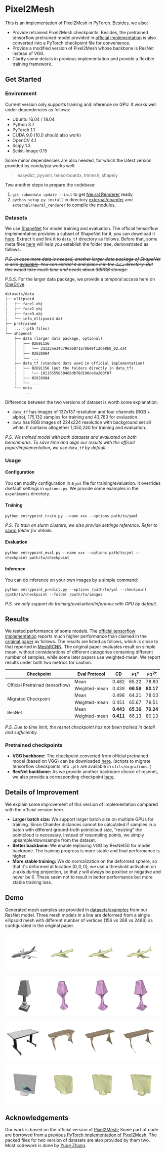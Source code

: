 # Pixel2Mesh

This is an implementation of Pixel2Mesh in PyTorch. Besides, we also:

- Provide retrained Pixel2Mesh checkpoints. Besides, the pretrained tensorflow pretrained model provided in [official implementation](https://github.com/nywang16/Pixel2Mesh) is also converted into a PyTorch checkpoint file for convenience.
- Provide a modified version of Pixel2Mesh whose backbone is ResNet instead of VGG.
- Clarify some details in previous implementation and provide a flexible training framework.

## Get Started

### Environment

Current version only supports training and inference on GPU. It works well under dependencies as follows:

- Ubuntu 16.04 / 18.04
- Python 3.7
- PyTorch 1.1
- CUDA 9.0 (10.0 should also work)
- OpenCV 4.1
- Scipy 1.3
- Scikit-Image 0.15

Some minor dependencies are also needed, for which the latest version provided by conda/pip works well:

> easydict, pyyaml, tensorboardx, trimesh, shapely

Two another steps to prepare the codebase:

1. `git submodule update --init` to get [Neural Renderer](https://github.com/daniilidis-group/neural_renderer) ready.
2. `python setup.py install` in directory [external/chamfer](external/chamfer) and `external/neural_renderer` to compile the modules.

### Datasets

We use [ShapeNet](https://www.shapenet.org/) for model training and evaluation. The official tensorflow implementation provides a subset of ShapeNet for it, you can download it [here](https://drive.google.com/drive/folders/131dH36qXCabym1JjSmEpSQZg4dmZVQid). Extract it and link it to `data_tf` directory as follows. Before that, some meta files [here](https://drive.google.com/file/d/16d9druvCpsjKWsxHmsTD5HSOWiCWtDzo/view?usp=sharing) will help you establish the folder tree, demonstrated as follows.

~~*P.S. In case more data is needed, another larger data package of ShapeNet is also [available](https://drive.google.com/file/d/1Z8gt4HdPujBNFABYrthhau9VZW10WWYe/view). You can extract it and place it in the `data` directory. But this would take much time and needs about 300GB storage.*~~

P.S.S. For the larger data package, we provide a temporal access here on [OneDrive](https://1drv.ms/u/s!AtMVLfbdnqr4nGZjQ8GuPHlEUSg9?e=0dIEbK).

```
datasets/data
├── ellipsoid
│   ├── face1.obj
│   ├── face2.obj
│   ├── face3.obj
│   └── info_ellipsoid.dat
├── pretrained
│   ... (.pth files)
└── shapenet
    ├── data (larger data package, optional)
    │   ├── 02691156
    │   │   └── 3a123ae34379ea6871a70be9f12ce8b0_02.dat
    │   ├── 02828884
    │   └── ...
    ├── data_tf (standard data used in official implementation)
    │   ├── 02691156 (put the folders directly in data_tf)
    │   │   └── 10115655850468db78d106ce0a280f87
    │   ├── 02828884
    │   └── ...
    └── meta
        ...
```

Difference between the two versions of dataset is worth some explanation:

- `data_tf` has images of 137x137 resolution and four channels (RGB + alpha), 175,132 samples for training and 43,783 for evaluation.
- `data` has RGB images of 224x224 resolution with background set all white. It contains altogether 1,050,240 for training and evaluation.

*P.S. We trained model with both datasets and evaluated on both benchmarks. To save time and align our results with the official paper/implementation, we use `data_tf` by default.*

### Usage

#### Configuration

You can modify configuration in a `yml` file for training/evaluation. It overrides dsefault settings in `options.py`. We provide some examples in the `experiments` directory. 

#### Training

```
python entrypoint_train.py --name xxx --options path/to/yaml
```

*P.S. To train on slurm clusters, we also provide settings reference. Refer to [slurm](slurm) folder for details.*

#### Evaluation

```shell
python entrypoint_eval.py --name xxx --options path/to/yml --checkpoint path/to/checkpoint
```

#### Inference

You can do inference on your own images by a simple command:

``` 
python entrypoint_predict.py --options /path/to/yml --checkpoint /path/to/checkpoint --folder /path/to/images
```

*P.S. we only support do training/evaluation/inference with GPU by default.*

## Results

We tested performance of some models. The [official tensorflow implementation](https://github.com/nywang16/Pixel2Mesh) reports much higher performance than claimed in the [original paper](https://arxiv.org/abs/1804.01654) as follows. The results are listed as follows, which is close to that reported in [MeshRCNN](https://arxiv.org/abs/1906.02739).  The original paper evaluates result on simple mean, without considerations of different categories containing different number of samples, while some later papers use weighted-mean. We report results under both two metrics for caution.

<table>
  <thead>
    <tr>
      <th>Checkpoint</th>
      <th>Eval Protocol
      <th>CD</th>
      <th>F1<sup>τ</sup></th>
      <th>F1<sup>2τ</sup></th>
    </tr>
  </thead>
  <tbody>
    <tr>
      <td rowspan=2>Official Pretrained (tensorflow)</td>
      <td>Mean</td>
      <td>0.482</td>
      <td>65.22</td>
      <td>78.80</td>
    </tr>
    <tr>
      <td>Weighted-mean</td>
      <td>0.439</td>
      <td><b>66.56</b></td>
      <td><b>80.17</b></td>
    </tr>
    <tr>
      <td rowspan=2>Migrated Checkpoint</td>
      <td>Mean</td>
      <td>0.498</td>
      <td>64.21</td>
      <td>78.03</td>
    </tr>
    <tr>
      <td>Weighted-mean</td>
      <td>0.451</td>
      <td>65.67</td>
      <td>79.51</td>
    </tr>
    <tr>
      <td rowspan=2>ResNet</td>
      <td>Mean</td>
      <td><b>0.443</b></td>
      <td><b>65.36</b></td>
      <td><b>79.24</b></td>
    </tr>
    <tr>
      <td>Weighted-mean</td>
      <td><b>0.411</b></td>
      <td>66.13</td>
      <td>80.13</td>
    </tr>
  </tbody> 
</table>

*P.S. Due to time limit, the resnet checkpoint has not been trained in detail and sufficiently.*

### Pretrained checkpoints

- **VGG backbone:** The checkpoint converted from official pretrained model  (based on VGG) can be downloaded [here](https://drive.google.com/file/d/1Gk3M4KQekEenG9qQm60OFsxNar0sG8bN/view?usp=sharing). (scripts to migrate tensorflow checkpoints into `.pth` are available in `utils/migrations`. )
- **ResNet backbone:** As we provide another backbone choice of resenet, we also provide a corresponding checkpoint [here](https://drive.google.com/file/d/1pZm_IIWDUDje6gRZHW-GDhx5FCDM2Qg_/view?usp=sharing). 

## Details of Improvement

We explain some improvement of this version of implementation compared with the official version here.

- **Larger batch size:** We support larger batch size on multiple GPUs for training. Since Chamfer distances cannot be calculated if samples in a batch with different ground-truth pointcloud size, "resizing" the pointcloud is necessary. Instead of resampling points, we simply upsample/downsample from the dataset.
- **Better backbone:** We enable replacing VGG by ResNet50 for model backbone. The training progress is more stable and final performance is higher.
- **More stable training:** We do normalization on the deformed sphere, so that it's deformed at location $(0,0,0)$; we use a threshold activation on $z$-axis during projection, so that $z$ will always be positive or negative and never be $0$. These seem not to result in better performance but more stable training loss.

## Demo

Generated mesh samples are provided in [datasets/examples](datasets/examples) from our ResNet model. Three mesh models in a line are deformed from a single ellipsoid mesh with different number of vertices (156 vs 268 vs 2466) as configurated in the original paper. 

![](datasets/examples/airplane.gif)

![](datasets/examples/lamp.gif)

![](datasets/examples/table.gif)

![](datasets/examples/display.gif)

## Acknowledgements

Our work is based on the official version of [Pixel2Mesh](https://github.com/nywang16/Pixel2Mesh); Some part of code are borrowed from [a previous PyTorch implementation of Pixel2Mesh](https://github.com/Tong-ZHAO/Pixel2Mesh-Pytorch). The packed files for two version of datasets are also provided by them two. Most codework is done by [Yuge Zhang](https://github.com/ultmaster).
